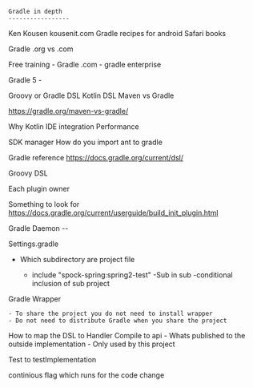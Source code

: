 	Gradle in depth
	-----------------

Ken Kousen 
kousenit.com
Gradle recipes for android
Safari books

Gradle .org vs .com

Free training - Gradle 
.com - gradle enterprise 

Gradle 5 - 

Groovy or Gradle DSL 
Kotlin DSL 
Maven vs Gradle 

https://gradle.org/maven-vs-gradle/

Why Kotlin 
IDE integration 
Performance 

SDK manager 
How do you import ant to gradle 

Gradle reference 
https://docs.gradle.org/current/dsl/

Groovy DSL 

Each plugin owner 

Something to look for 
https://docs.gradle.org/current/userguide/build_init_plugin.html

Gradle Daemon -- 

Settings.gradle 
 - Which subdirectory are project file 

	- include "spock-spring:spring2-test"
	-Sub in sub 
	-conditional inclusion of sub project

Gradle Wrapper 

	- To share the project you do not need to install wrapper 
	- Do not need to distribute Gradle when you share the project 
	


How to map the DSL to Handler 
Compile to 
api  -  Whats published to the outside 
implementation - Only used by this project

Test 
to testImplementation 

continious flag which runs for the code change



